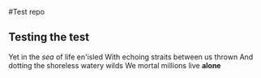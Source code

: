 #Test repo
## Testing the test

Yet in the *sea* of life en'isled
With echoing straits between us thrown
And dotting the shoreless watery wilds
We mortal millions live **alone**

